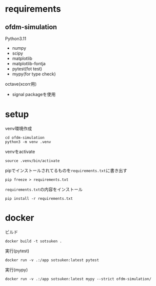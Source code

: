 # requirements
## ofdm-simulation
Python3.11
  - numpy
  - scipy
  - matplotlib
  - matplotlib-fontja
  - pytest(fot test)
  - mypy(for type check)

octave(xcorr用)
  - signal packageを使用
# setup

venv環境作成
```
cd ofdm-simulation
python3 -m venv .venv
```

venvをactivate
```
source .venv/bin/activate
```

pipでインストールされてるものを`requirements.txt`に書き出す
```
pip freeze > requirements.txt
```

`requirements.txt`の内容をインストール
```
pip install -r requirements.txt
```

# docker
ビルド
```
docker build -t sotsuken .
```
実行(pytest)
```
docker run -v .:/app sotsuken:latest pytest
```
実行(mypy)
```
docker run -v .:/app sotsuken:latest mypy --strict ofdm-simulation/
```